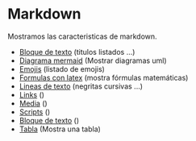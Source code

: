 # Markdown

Mostramos las caracteristicas de markdown.

- [Bloque de texto](bloque_de_texto.md) (titulos listados ...)
- [Diagrama mermaid](diagrama_mermaid.md) (Mostrar diagramas uml)
- [Emojis](emojis.md) (listado de emojis)
- [Formulas con latex](formulas_latex.md) (mostra fórmulas matemáticas)
- [Lineas de texto](lineas_de_texto.md) (negritas cursivas ...)
- [Links](links.md) ()
- [Media](media.md) ()
- [Scripts](scripts.md) ()
- [Bloque de texto](bloque_de_texto.md) ()
- [Tabla](tabla.md) (Mostra una tabla)




